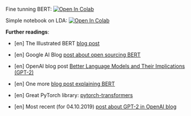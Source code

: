 Fine tunning BERT:
[![Open In Colab](https://colab.research.google.com/assets/colab-badge.svg)](https://colab.research.google.com/github/ml-mipt/ml-mipt/blob/advanced/week05_BERT_and_LDA/week05_BERT_Fine_Tunning.ipynb)

Simple notebook on LDA:
[![Open In Colab](https://colab.research.google.com/assets/colab-badge.svg)](https://colab.research.google.com/github/ml-mipt/ml-mipt/blob/advanced/week05_BERT_and_LDA/week05_Intro_to_topic_modeling.ipynb)



__Further readings__:
* [en] The Illustrated BERT [blog post](http://jalammar.github.io/illustrated-bert/)

* [en] Google AI Blog [post about open sourcing BERT](https://ai.googleblog.com/2018/11/open-sourcing-bert-state-of-art-pre.html)

* [en] OpenAI blog post [Better Language Models
and Their Implications (GPT-2)](https://openai.com/blog/better-language-models/)

* [en] One more [blog post explaining BERT](https://yashuseth.blog/2019/06/12/bert-explained-faqs-understand-bert-working/)

* [en] Great PyTorch library: [pytorch-transformers](https://github.com/huggingface/transformers)

* [en] Most recent (for 04.10.2019) [post about GPT-2 in OpenAI blog](https://openai.com/blog/fine-tuning-gpt-2/)